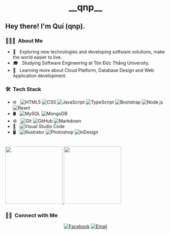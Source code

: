 <h1 align="center" >__qnp__</h1>

<h2> Hey there! I'm Quí (qnp).</h2>

<h3> 👨🏻‍💻 &nbsp;About Me </h3>

- 🤔 &nbsp; Exploring new technologies and developing software solutions, make the world easier to live.
- 🎓 &nbsp; Studying Software Engineering at Tôn Đức Thắng University.
- 🌱 &nbsp; Learning more about Cloud Platform, Database Design and Web Application development.

<h3> 🛠 &nbsp;Tech Stack</h3>

- 🌐 &nbsp;
  ![HTML5](https://img.shields.io/badge/-HTML5-333333?style=flat&logo=HTML5)
  ![CSS](https://img.shields.io/badge/-CSS-333333?style=flat&logo=CSS3&logoColor=1572B6)
  ![JavaScript](https://img.shields.io/badge/-JavaScript-333333?style=flat&logo=javascript)
  ![TypeScript](https://img.shields.io/badge/-TypeScript-333333?style=flat&logo=typescript)
  ![Bootstrap](https://img.shields.io/badge/-Bootstrap-333333?style=flat&logo=bootstrap&logoColor=563D7C)
  ![Node.js](https://img.shields.io/badge/-Node.js-333333?style=flat&logo=node.js)
  ![React](https://img.shields.io/badge/-React-333333?style=flat&logo=react)
- 🛢 &nbsp;
  ![MySQL](https://img.shields.io/badge/-MySQL-333333?style=flat&logo=mysql)
  ![MongoDB](https://img.shields.io/badge/-MongoDB-333333?style=flat&logo=mongodb)
- ⚙️ &nbsp;
  ![Git](https://img.shields.io/badge/-Git-333333?style=flat&logo=git)
  ![GitHub](https://img.shields.io/badge/-GitHub-333333?style=flat&logo=github)
  ![Markdown](https://img.shields.io/badge/-Markdown-333333?style=flat&logo=markdown)
- 🔧 &nbsp;
  ![Visual Studio Code](https://img.shields.io/badge/-Visual%20Studio%20Code-333333?style=flat&logo=visual-studio-code&logoColor=007ACC)
- 🖥 &nbsp;
  ![Illustrator](https://img.shields.io/badge/-Illustrator-333333?style=flat&logo=adobe-illustrator)
  ![Photoshop](https://img.shields.io/badge/-Photoshop-333333?style=flat&logo=adobe-photoshop)
  ![InDesign](https://img.shields.io/badge/-InDesign-333333?style=flat&logo=adobe-indesign)

<br/>

<a href="https://github.com/qnpDev">
  <img height="180em" src="https://github-readme-stats.vercel.app/api?username=qnpDev&show_icons=true&theme=radical" />
  <img height="180em" src="https://github-readme-stats.vercel.app/api/top-langs/?username=qnpDev&layout=compact&theme=aura" />
</a>

<br/>

<h3> 🤝🏻 &nbsp;Connect with Me </h3>

<p align="center">
<a href="https://www.fb.com/100029121395944"><img alt="Facebook" src="https://img.shields.io/badge/Facebook-NPQuii-blue?style=flat-square&logo=facebook"></a>
<a href="mailto:qnpdev0@gmail.com"><img alt="Email" src="https://img.shields.io/badge/Email-qnpdev@gmail.com-blue?style=flat-square&logo=gmail"></a>
</p>
